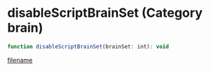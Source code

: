 # disableScriptBrainSet (Category brain)

```js
function disableScriptBrainSet(brainSet: int): void
```

[filename](disableScriptBrainSet_m.md ':include')